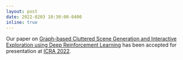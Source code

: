 ```yaml
---
layout: post
date: 2022-0203 10:30:00-0400
inline: true
---
```


Our paper on <a href="https://arxiv.org/abs/2109.10460" target="blank">Graph-based Cluttered Scene Generation and Interactive Exploration using Deep Reinforcement Learning</a> has been accepted for presentation at <a href="https://www.icra2022.org/" target="blank">ICRA 2022</a>.
